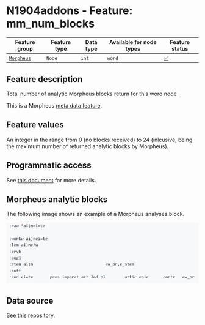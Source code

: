 # N1904addons - Feature: mm_num_blocks

Feature group |Feature type | Data type | Available for node types | Feature status
---  | --- | --- | --- | ---
[`Morpheus`](README.md#feature-group-morpheus-analyses-meta-and-summary) | `Node` | `int` | `word` | [✅](featurestatus.md#Trustworthy "Trustworthy")

## Feature description

Total number of analytic Morpheus blocks return for this word node

This is a Morpheus [meta data feature](../using_the_morpheus_features.md#morpheus-feature-classes).

## Feature values

An integer in the range from 0 (no blocks received) to 24 (inlcusive, being the maximum number of returned analytic blocks by Morpheus).

## Programmatic access

See [this document](../using_the_morpheus_features.md) for more details.

## Morpheus analytic blocks

The following image shows an example of a Morpheus analyses block.

<IMG SRC="images/morpheus_block_example.png">

## Data source

[See this repository](https://tonyjurg.github.io/Create_morpheus_TF_dataset/).
